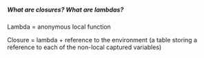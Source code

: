 ##### What are *closures*?  What are *lambdas*?

Lambda = anonymous local function

Closure = lambda + reference to the environment (a table storing a reference to each of the non-local captured variables)
